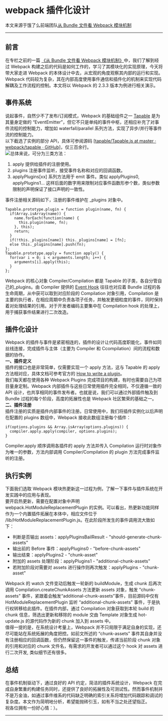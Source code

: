 # webpack 插件化设计



本文来源于饿了么前端团队[从 Bundle 文件看 Webpack 模块机制](https://zhuanlan.zhihu.com/p/26955349)

---

## 前言
在专栏之前的一篇 [《从 Bundle 文件看 Webpack 模块机制》](webpackMoudle.md)中，我们了解到经过 Webpack 构建之后的代码是如何工作的，学习了其模块化的实现原理，今天将带大家走进 Webpack 的本体设计中去，从宏观的角度观察其内部的运行和实现。<br />Webpack 代码较为复杂，其在内部高度使用事件通信和插件化的机制来实现代码解耦及工作流程的控制。本文将以 Webpack 的 2.3.3 版本为例进行相关演示。
<a name="8DsKr"></a>
## 事件系统
说起事件，自然少不了发布/订阅模式，Webpack 的基础组件之一 [Tapable](https://link.zhihu.com/?target=https%3A//github.com/webpack/tapable) 是为其量身定做的 “EventEmitter”，但它不只是单纯的事件中枢，还相应补充了对事件流程的控制能力，增加如 waterfall/parallel 系列方法，实现了异步/并行等事件流的控制能力。<br />以下截选了实例的部分 API，具体可参阅源码 [[tapable/Tapable.js at master · webpack/tapable · GitHub]](https://link.zhihu.com/?target=https%3A//github.com/webpack/tapable/blob/master/lib/Tapable.js)，仅三百余行。<br />![](https://cdn.nlark.com/yuque/0/2019/png/128853/1565282493767-291c8866-507e-4965-bb9a-5f78c6cd5cc9.png#align=left&display=inline&height=446&originHeight=446&originWidth=599&size=0&status=done&width=599)总体来说，可分为三类方法：

1. apply 提供给插件的注册使用。
2. plugins 注册事件监听，接受事件名称和对应的回调函数。
3. applyPlugins[xx] 系列方法用于 emit 事件。类似 applyPlugins0, applyPlugins1... 这样后面的数字用来限制对应事件函数形参个数，类似参数限制的声明保证了接口声明的一致性。

事件注册相关源码如下，注册的事件维护在 _plugins 对象中。
```
Tapable.prototype.plugin = function plugin(name, fn) {
  if(Array.isArray(name)) {
    name.forEach(function(name) {
      this.plugin(name, fn);
    }, this);
    return;
  }
  if(!this._plugins[name]) this._plugins[name] = [fn];
  else this._plugins[name].push(fn);
};
Tapable.prototype.apply = function apply() {
  for(var i = 0; i < arguments.length; i++) {
    arguments[i].apply(this);
  }
};
```
Webpack 的核心对象 Compiler/Compilation 都是 Tapable 的子类，各自分管自己的_plugins。由 Compiler 提供的 [Event Hook](https://link.zhihu.com/?target=https%3A//webpack.js.org/api/plugins/compiler/%23event-hooks) 往往也对应着 Bundle 过程的各生命周期，从中获可以取到对应阶段的 Compilation 对象引用，Compilation 是主要的执行者，在相应周期中负责各项子任务，并触发更细粒度的事件，同时保持着对处理结果的引用。对于开发者编码主要集中在 Compilation hook 的处理上，用于捕获事件结果进行二次改造。
<a name="7akMo"></a>
## 插件化设计
Webpack 的插件与事件是紧密相连的，插件的设计让代码高度职能化，事件如同丝线连接，完成插件与主体（主要为 Compiler 和 Ccompilation）间的流程和数据的协作。<br />**一、插件定义**<br />插件的接口也是非常简单，仅需要实现一个 apply 方法，这与 Tapable 的 apply 方法相对应，具体文档可参考官方的 [How to write a plugin](https://link.zhihu.com/?target=https%3A//webpack.js.org/development/how-to-write-a-plugin/)。<br />我们每天都在使用各种 Webpack Plugins 完成项目的构建，有时也需要自己为项目量身定制。Webpack 内部插件与这些日常使用插件完全相同，不仅遵循一致的 API 设计，也共享相同的事件发布者。也就是说，我们可以通过外部插件触及到 Bundle 过程的每个阶段，高度的拓展性也是 Webpack 社区繁荣的基础之一。<br />**二、插件注册**<br />插件注册的实质是插件内部事件的注册。日常使用中，我们将插件实例化以后声明在配置的 plugins 数组中，Webpack 接收此数组注册每个插件：
```
if(options.plugins && Array.isArray(options.plugins)) {
  compiler.apply.apply(compiler, options.plugins);
}
```
Compiler.apply 顺序调用各插件的 apply 方法并传入 Compilation 运行时对象作为唯一的参数，方法内部调用 Compiler/Compilation 的 plugin 方法完成事件监听的注册。
<a name="Ij2tr"></a>
## 执行实例
下面我们选取 Webpack 模块热更新这一过程为例，了解一下事件与插件系统在开发实践中的应用与表现。<br />要开启热更新，需要在配置对象中声明 webpack.HotModuleReplacementPlugin 的实例。可以看出，热更新功能同样作为一个内置插件拓展在本体中，相应文件位于 /lib/HotModuleReplacementPlugin.js。在此阶段所发生的事件调用流大致如下：

- 判断是否输出 assets：applyPluginsBailResult - "should-generate-chunk-assets"
- 输出前的 Before 事件：applyPlugins0 - "before-chunk-assets"
- 输出结束：applyPlugins2 - "chunk-asset"
- 附加的 assets 处理阶段：applyPlugins1 - "additional-chunk-assets"
- 若附加阶段对需要对 assets 进行操作则再次触发：applyPlugins - "chunk-asset"

Webpack 的 watch 文件变动后触发一轮新的 buildModule，生成 chunk 后再次调用 Compilation.createChunkAssets 方法更新 assets 对象，触发 “chunk-assets” 事件，紧跟着会触发“additional-chunk-assets”事件，目前源码中仅有 HotModuleReplacementPlugin 监听 “additional-chunk-assets” 事件，于是执行权转移给此插件。在插件内部，通过 Compilation 对象获取到本轮 build 的 chunk 信息，筛选出更新和移除的 module 交由 Template 对象生成 hot-update.js 的源代码作为新的 chunk 加入到 assets 中。<br />值得一提的是，在系统设计考量上，Webpack 并不只局限于满足自身的实现，还尽可能站在系统拓展的角度把控。如前文所述的 “chunk-assets” 事件其自身并没有注册相应的回调函数，但仍然保留这一事件的触发，传递当前阶段 chunk 对象的引用和对应的 chunk 文件名，有需求的开发者可以通过这个 hook 对 assets 进行二次开发, 类似细节还有很多。
<a name="KYNZK"></a>
## 总结
在事件机制驱动下，通过良好的 API 约定，简洁的插件系统设计，Webpack 在完成自身繁重的构建任务同时，还提供了良好的拓展性及可测试性。然而事件机制并不是万金油，如通过事件维系的代码缺乏明确的索引关系将增加代码跟踪和调试的复杂度。本文作为简明地分析，希望能抛砖引玉，如有不当之处还望指正。<br />祝各位拥有一份好心情：）。

---

 
